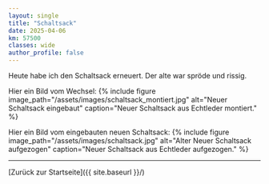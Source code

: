 ```yaml
---
layout: single
title: "Schaltsack"
date: 2025-04-06
km: 57500
classes: wide
author_profile: false
---
```


Heute habe ich den Schaltsack erneuert. Der alte war spröde und rissig.

Hier ein Bild vom Wechsel:
{% include figure image_path="/assets/images/schaltsack_montiert.jpg" alt="Neuer Schaltsack eingebaut" caption="Neuer Schaltsack aus Echtleder montiert." %}

Hier ein Bild vom eingebauten neuen Schaltsack:
{% include figure image_path="/assets/images/schaltsack.jpg" alt="Alter Neuer Schaltsack aufgezogen" caption="Neuer Schaltsack aus Echtleder aufgezogen."  %}


---

[Zurück zur Startseite]({{ site.baseurl }}/)


